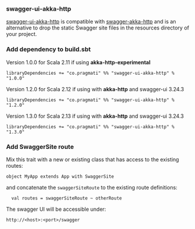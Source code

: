 
### swagger-ui-akka-http

[swagger-ui-akka-http](https://github.com/pragmatico/swagger-ui-akka-http) 
is compatible with [swagger-akka-http](https://github.com/swagger-akka-http/swagger-akka-http) 
and is an alternative to drop the static Swagger site files in the resources directory of your project.

### Add dependency to build.sbt

Version 1.0.0 for Scala 2.11 if using **akka-http-experimental**

```
libraryDependencies += "co.pragmati" %% "swagger-ui-akka-http" % "1.0.0"
```

Version 1.2.0 for Scala 2.12 if using with **akka-http** and swagger-ui 3.24.3

```
libraryDependencies += "co.pragmati" %% "swagger-ui-akka-http" % "1.2.0"
```

Version 1.3.0 for Scala 2.13 if using with **akka-http** and swagger-ui 3.24.3

```
libraryDependencies += "co.pragmati" %% "swagger-ui-akka-http" % "1.3.0"
```

### Add SwaggerSite route

Mix this trait with a new or existing class that has access to the existing routes:

```
object MyApp extends App with SwaggerSite
```

and concatenate the ```swaggerSiteRoute``` to the existing route definitions:

```
  val routes = swaggerSiteRoute ~ otherRoute
```

The swagger UI will be accessible under:

```
http://<host>:<port>/swagger
```
